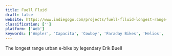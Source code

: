 ```yaml
---
title: Fuell Fluid
draft: false 
website: https://www.indiegogo.com/projects/fuell-flluid-longest-range-best-pedal-assist-ebike
classification: ['']
platform: ['Web']
keywords: ['Ampler', 'Capacita', 'Cowboy', 'Faraday Bikes', 'Helios', 'Karmic Bikes', 'MATE X', 'Moar', 'RadMini', 'Ride', 'RiidePass', 'Scrambler S', 'SmartHalo', 'Smide', 'Spin', 'Storm Electric Bike', 'The Electron Wheel']
---
```

The longest range urban e-bike by legendary Erik Buell